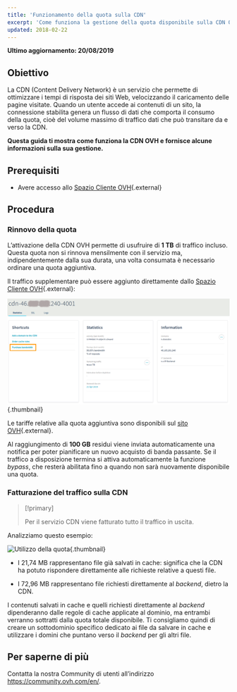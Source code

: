 ```yaml
---
title: 'Funzionamento della quota sulla CDN'
excerpt: 'Come funziona la gestione della quota disponibile sulla CDN OVH'
updated: 2018-02-22
---
```


**Ultimo aggiornamento: 20/08/2019**

## Obiettivo

La CDN (Content Delivery Network) è un servizio che permette di ottimizzare i tempi di risposta dei siti Web, velocizzando il caricamento delle pagine visitate. Quando un utente accede ai contenuti di un sito, la connessione stabilita genera un flusso di dati che comporta il consumo della quota, cioè del volume massimo di traffico dati che può transitare da e verso la CDN.

**Questa guida ti mostra come funziona la CDN OVH e fornisce alcune informazioni  sulla sua gestione.**


## Prerequisiti

- Avere accesso allo [Spazio Cliente OVH](https://www.ovh.com/auth/?action=gotomanager&from=https://www.ovh.it/&ovhSubsidiary=it){.external}


## Procedura

### Rinnovo della quota

L’attivazione della CDN OVH permette di usufruire di **1 TB** di traffico incluso. Questa quota non si rinnova mensilmente con il servizio ma, indipendentemente dalla sua durata, una volta consumata è necessario ordinare una quota aggiuntiva.

Il traffico supplementare può essere aggiunto direttamente dallo [Spazio Cliente OVH](https://www.ovh.com/auth/?action=gotomanager&from=https://www.ovh.it/&ovhSubsidiary=it){.external}:

![Aggiungere quota](images/add_quota.png){.thumbnail}


Le tariffe relative alla quota aggiuntiva sono disponibili sul [sito OVH](https://www.ovh.it/cdn/infrastructure/){.external}.

Al raggiungimento di **100 GB** residui viene inviata automaticamente una notifica per poter pianificare un nuovo acquisto di banda passante. Se il traffico a disposizione termina si attiva automaticamente la funzione _bypass_, che resterà abilitata fino a quando non sarà nuovamente disponibile una quota.


### Fatturazione del traffico sulla CDN

> [!primary]
>
> Per il servizio CDN viene fatturato tutto il traffico in uscita.  
>

Analizziamo questo esempio:

![Utilizzo della quota](images/quota_used.png){.thumbnail}


- I 21,74 MB rappresentano file già salvati in cache: significa che la CDN ha potuto rispondere direttamente alle richieste relative a questi file.

- I 72,96 MB rappresentano file richiesti direttamente al *backend*, dietro la CDN.


I contenuti salvati in cache e quelli richiesti direttamente al *backend* dipenderanno dalle regole di cache applicate al dominio, ma entrambi verranno sottratti dalla quota totale disponibile. Ti consigliamo quindi di creare un sottodominio specifico dedicato ai file da salvare in cache e utilizzare i domini che puntano verso il *backend* per gli altri file.


## Per saperne di più

Contatta la nostra Community di utenti all’indirizzo <https://community.ovh.com/en/>.
